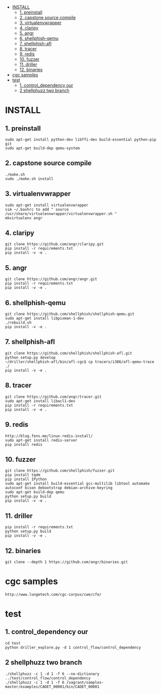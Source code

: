 <!-- TOC -->

- [INSTALL](#install)
	- [1. preinstall](#1-preinstall)
	- [2. capstone source compile](#2-capstone-source-compile)
	- [3. virtualenvwrapper](#3-virtualenvwrapper)
	- [4. claripy](#4-claripy)
	- [5. angr](#5-angr)
	- [6. shellphish-qemu](#6-shellphish-qemu)
	- [7. shellphish-afl](#7-shellphish-afl)
	- [8. tracer](#8-tracer)
	- [9. redis](#9-redis)
	- [10. fuzzer](#10-fuzzer)
	- [11. driller](#11-driller)
	- [12. binaries](#12-binaries)
- [cgc samples](#cgc-samples)
- [test](#test)
	- [1. control_dependency our](#1-control_dependency-our)
	- [2 shellphuzz two branch](#2-shellphuzz-two-branch)

<!-- /TOC -->

# INSTALL

## 1. preinstall  
	sudo apt-get install python-dev libffi-dev build-essential python-pip git  
	sudo apt-get build-dep qemu-system  
## 2. capstone source compile  
	./make.sh  
	sudo ./make.sh install  
## 3. virtualenvwrapper
	sudo apt-get install virtualenvwrapper  
	vim ~/.bashrc to add " source /usr/share/virtualenvwrapper/virtualenvwrapper.sh "  
	mkvirtualenv angr  
## 4. claripy  
	git clone https://github.com/angr/claripy.git  
	pip install -r requirements.txt  
	pip install -v -e .

## 5. angr  
	git clone https://github.com/angr/angr.git  
	pip install -r requirements.txt  
	pip install -v -e .

## 6. shellphish-qemu  
	git clone https://github.com/shellphish/shellphish-qemu.git  
	sudo apt-get install libpixman-1-dev  
	./rebuild.sh  
	pip install -v -e . 

## 7. shellphish-afl  
	git clone https://github.com/shellphish/shellphish-afl.git  
	python setup.py develop  
	~/driller/shellphish-afl/bin/afl-cgc$ cp tracers/i386/afl-qemu-trace ./  
	pip install -v -e .

## 8. tracer  
	git clone https://github.com/angr/tracer.git  
	sudo apt-get install libacl1-dev  
	pip install -r requirements.txt  
	pip install -v -e .  
 
## 9. redis  
	http://blog.fens.me/linux-redis-install/  
	sudo apt-get install redis-server  
	pip install redis  

## 10. fuzzer  
	git clone https://github.com/shellphish/fuzzer.git  
	pip install tqdm  
	pip install IPython  
	sudo apt-get install build-essential gcc-multilib libtool automake autoconf bison debootstrap debian-archive-keyring  
	sudo apt-get build-dep qemu  
	python setup.py build  
	pip install -v -e .  
## 11. driller  
	pip install -r requirements.txt  
	python setup.py build  
	pip install -v -e .  
## 12. binaries  
	git clone --depth 1 https://github.com/angr/binaries.git  

# cgc samples
	http://www.lungetech.com/cgc-corpus/cwe/cfe/
	
# test
## 1. control_dependency our
	cd test
	python driller_explore.py -d 1 control_flow/control_dependency

## 2 shellphuzz two branch
	./shellphuzz -c 1 -d 1 -f 6 --no-dictionary ../test/control_flow/control_dependency  
	./shellphuzz -c 1 -d 1 -f 6 /vagrant/samples-master/examples/CADET_00001/bin/CADET_00001  